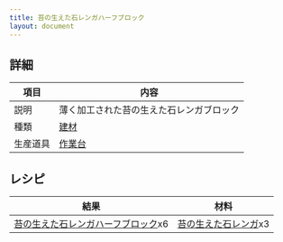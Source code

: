 ```yaml
---
title: 苔の生えた石レンガハーフブロック
layout: document
---
```

## 詳細

|項目|内容|
|---|---|
|説明|薄く加工された苔の生えた石レンガブロック|
|種類|[建材](建材)|
|生産道具|[作業台](作業台)|

## レシピ

|結果|材料|
|---|---|
|[苔の生えた石レンガハーフブロック](苔の生えた石レンガハーフブロック)x6|[苔の生えた石レンガ](苔の生えた石レンガ)x3|

